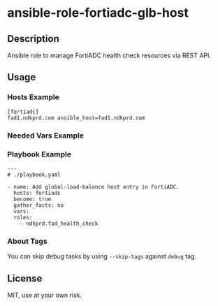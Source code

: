 # ansible-role-fortiadc-glb-host

## Description

Ansible role to manage FortiADC health check resources via REST API.

## Usage

### Hosts Example

```
[fortiadc]
fad1.ndkprd.com ansible_host=fad1.ndkprd.com 
```

### Needed Vars Example

### Playbook Example

```
---
# ./playbook.yaml

- name: Add global-load-balance host entry in FortiADC.      
  hosts: fortiadc
  become: true
  gather_facts: no
  vars:
  roles:
    - ndkprd.fad_health_check
```

### About Tags

You can skip debug tasks by using `--skip-tags` against `debug` tag.

## License

MIT, use at your own risk.